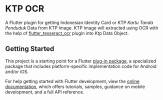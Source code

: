 # KTP OCR

A Flutter plugin for getting Indonesian Identity Card or KTP *Kartu Tanda Penduduk* Data from KTP Image. 
KTP Image will extracted using OCR with the help of [flutter_tesseract_ocr](https://pub.dev/packages/flutter_tesseract_ocr) plugin into Ktp Data Object.

## Getting Started

This project is a starting point for a Flutter
[plug-in package](https://flutter.dev/developing-packages/),
a specialized package that includes platform-specific implementation code for
Android and/or iOS.

For help getting started with Flutter development, view the
[online documentation](https://flutter.dev/docs), which offers tutorials,
samples, guidance on mobile development, and a full API reference.

